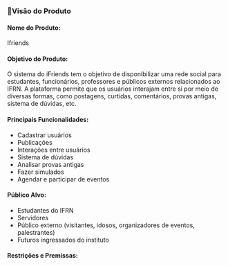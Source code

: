 ### 📌Visão do Produto
       
#### Nome do Produto: ####
Ifriends

#### Objetivo do Produto: ####
O sistema do iFriends tem o objetivo de disponibilizar uma rede social para estudantes, funcionários, professores e públicos externos relacionados ao IFRN. A plataforma permite que os usuários interajam entre si por meio de diversas formas, como postagens, curtidas, comentários, provas antigas, sistema de dúvidas, etc.

#### Principais Funcionalidades: ####
* Cadastrar usuários
* Publicações
* Interações entre usuários
* Sistema de dúvidas
* Analisar provas antigas
* Fazer simulados
* Agendar e participar de eventos

#### Público Alvo: ####
* Estudantes do IFRN
* Servidores
* Público externo (visitantes, idosos, organizadores de eventos, palestrantes)
* Futuros ingressados do instituto

#### Restrições e Premissas: ####



  


